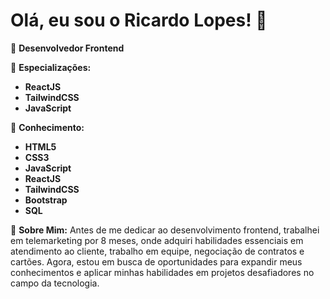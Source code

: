 # Olá, eu sou o Ricardo Lopes! 👋

🌟 **Desenvolvedor Frontend**

🔹 **Especializações:**
- **ReactJS**
- **TailwindCSS**
- **JavaScript**

🔹 **Conhecimento:**
- **HTML5**
- **CSS3**
- **JavaScript**
- **ReactJS**
- **TailwindCSS**
- **Bootstrap**
- **SQL**

🔹 **Sobre Mim:**
Antes de me dedicar ao desenvolvimento frontend, trabalhei em telemarketing por 8 meses, onde adquiri habilidades essenciais em atendimento ao cliente, trabalho em equipe, negociação de contratos e cartões. Agora, estou em busca de oportunidades para expandir meus conhecimentos e aplicar minhas habilidades em projetos desafiadores no campo da tecnologia.
